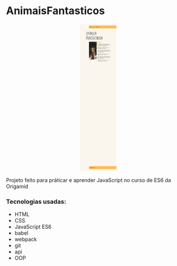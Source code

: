 # AnimaisFantasticos

<div style="margin: 0 auto; text-align: center">
  <img style="width: 100px; height: 400px" src="AnimaisFantasticos.png" alt="light mode">
</div>

Projeto feito para práticar e aprender JavaScript no curso de ES6 da Origamid

### Tecnologias usadas:
- HTML
- CSS
- JavaScript ES6
- babel
- webpack
- git
- api
- OOP
